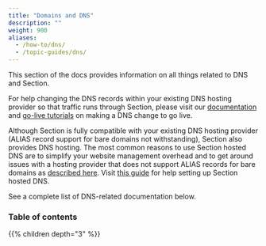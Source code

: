 ```yaml
---
title: "Domains and DNS"
description: ""
weight: 900
aliases:
  - /how-to/dns/
  - /topic-guides/dns/
---
```


This section of the docs provides information on all things related to DNS and Section.

For help changing the DNS records within your existing DNS hosting provider so that traffic runs through Section, please visit our [documentation](/docs/dns/how-tos/set-up-dns-on-other-provider/) and [go-live tutorials](/docs/getting-started/tutorials/going-live/) on making a DNS change to go live.

Although Section is fully compatible with your existing DNS hosting provider (ALIAS record support for bare domains not withstanding), Section also provides DNS hosting. The most common reasons to use Section hosted DNS are to simplify your website management overhead and to get around issues with a hosting provider that does not support ALIAS records for bare domains as [described here](/docs/dns/reference/bare-domains/). Visit [this guide](/docs/dns/how-tos/set-up-dns-on-section/) for help setting up Section hosted DNS.

See a complete list of DNS-related documentation below.

### Table of contents

{{% children depth="3" %}}
